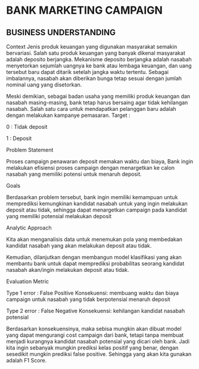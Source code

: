 # **BANK MARKETING CAMPAIGN**
## **BUSINESS UNDERSTANDING**

Context
Jenis produk keuangan yang digunakan masyarakat semakin bervariasi. Salah satu produk keuangan yang banyak dikenal masyarakat adalah deposito berjangka. Mekanisme deposito berjangka adalah nasabah menyetorkan sejumlah uangnya ke bank atau lembaga keuangan, dan uang tersebut baru dapat ditarik setelah jangka waktu tertentu. Sebagai imbalannya, nasabah akan diberikan bunga tetap sesuai dengan jumlah nominal uang yang disetorkan.

Meski demikian, sebagai badan usaha yang memiliki produk keuangan dan nasabah masing-masing, bank tetap harus bersaing agar tidak kehilangan nasabah. Salah satu cara untuk mendapatkan pelanggan baru adalah dengan melakukan kampanye pemasaran. Target :

0 : Tidak deposit

1 : Deposit

Problem Statement

Proses campaign penawaran deposit memakan waktu dan biaya, Bank ingin melakukan efisiensi proses campaign dengan menargetkan ke calon nasabah yang memiliki potensi untuk menaruh deposit.

Goals

Berdasarkan problem tersebut, bank ingin memiliki kemampuan untuk memprediksi kemungkinan kandidat nasabah untuk yang ingin melakukan deposit atau tidak, sehingga dapat menargetkan campaign pada kandidat yang memiliki potensial melakukan deposit

Analytic Approach

Kita akan menganalisis data untuk menemukan pola yang membedakan kandidat nasabah yang akan melakukan deposit atau tidak.

Kemudian, dilanjutkan dengan membangun model klasifikasi yang akan membantu bank untuk dapat memprediksi probabilitas seorang kandidat nasabah akan/ingin melakukan deposit atau tidak.

Evaluation Metric

Type 1 error : False Positive
Konsekuensi: membuang waktu dan biaya campaign untuk nasabah yang tidak berpotensial menaruh deposit

Type 2 error : False Negative
Konsekuensi: kehilangan kandidat nasabah potensial

Berdasarkan konsekuensinya, maka sebisa mungkin akan dibuat model yang dapat mengurangi cost campaign dari bank, tetapi tanpa membuat menjadi kurangnya kandidat nasabah potensial yang dicari oleh bank. Jadi kita ingin sebanyak mungkin prediksi kelas positif yang benar, dengan sesedikit mungkin prediksi false positive. Sehingga yang akan kita gunakan adalah F1 Score.
